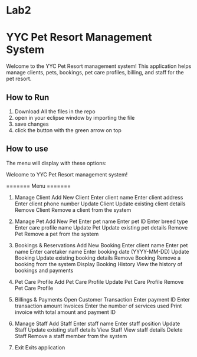 # Lab2

# YYC Pet Resort Management System

Welcome to the YYC Pet Resort management system! This application helps manage clients, pets, bookings, pet care profiles, billing, and staff for the pet resort.

## How to Run

1. Download All the files in the repo
2. open in your eclipse window by importing the file
3. save changes
4. click the button with the green arrow on top

## How to use
The menu will display with these options:

Welcome to YYC Pet Resort management system!

======= Menu ======= 

1. Manage Client
     Add New Client
      Enter client name
      Enter client address
      Enter client phone number
    Update Client
      Update existing client details
    Remove Client
      Remove a client from the system
   
3. Manage Pet
     Add New Pet
      Enter pet name
    Enter pet ID
      Enter breed type
      Enter care profile name
    Update Pet
      Update existing pet details
    Remove Pet
      Remove a pet from the system
   
5. Bookings & Reservations
     Add New Booking
      Enter client name
      Enter pet name
      Enter caretaker name
      Enter booking date (YYYY-MM-DD)
    Update Booking
      Update existing booking details
    Remove Booking
      Remove a booking from the system
    Display Booking History
      View the history of bookings and payments
   
7. Pet Care Profile
   Add Pet Care Profile
   Update Pet Care Profile
   Remove Pet Care Profile
   
9. Billings & Payments
    Open Customer Transaction
      Enter payment ID
      Enter transaction amount
    Invoices
      Enter the number of services used
      Print invoice with total amount and payment ID
11. Manage Staff
    Add Staff
      Enter staff name
      Enter staff position
    Update Staff
      Update existing staff details
    View Staff
      View staff details
    Delete Staff
      Remove a staff member from the system
13. Exit
    Exits application



